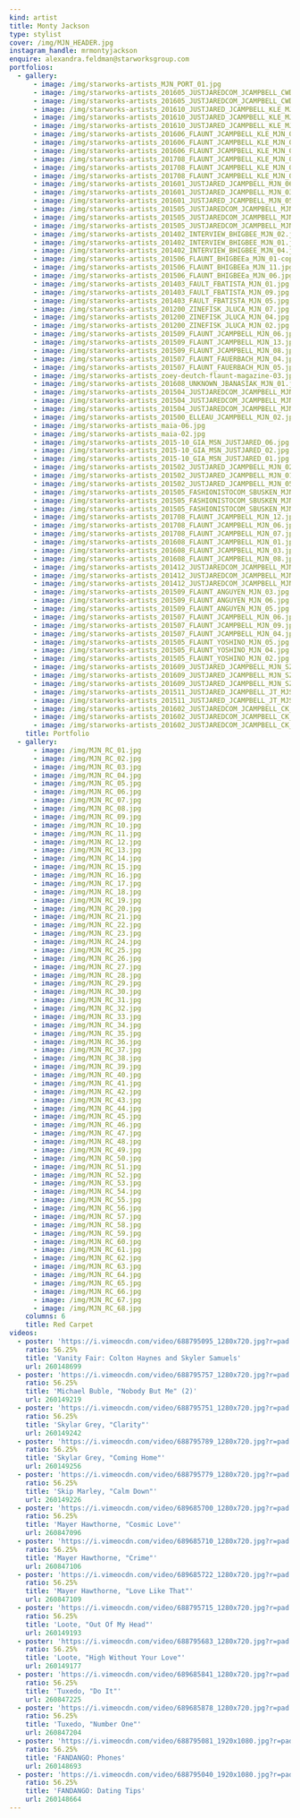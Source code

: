 ```yaml
---
kind: artist
title: Monty Jackson
type: stylist
cover: /img/MJN_HEADER.jpg
instagram_handle: mrmontyjackson
enquire: alexandra.feldman@starworksgroup.com
portfolios:
  - gallery:
      - image: /img/starworks-artists_MJN_PORT_01.jpg
      - image: /img/starworks-artists_201605_JUSTJAREDCOM_JCAMPBELL_CWD_GE_MJN_09.jpg
      - image: /img/starworks-artists_201605_JUSTJAREDCOM_JCAMPBELL_CWD_GE_MJN_02.jpg
      - image: /img/starworks-artists_201610_JUSTJARED_JCAMPBELL_KLE_MJN_04.jpg
      - image: /img/starworks-artists_201610_JUSTJARED_JCAMPBELL_KLE_MJN_02-1.jpg
      - image: /img/starworks-artists_201610_JUSTJARED_JCAMPBELL_KLE_MJN_01.jpg
      - image: /img/starworks-artists_201606_FLAUNT_JCAMPBELL_KLE_MJN_01.jpg
      - image: /img/starworks-artists_201606_FLAUNT_JCAMPBELL_KLE_MJN_07.jpg
      - image: /img/starworks-artists_201606_FLAUNT_JCAMPBELL_KLE_MJN_03.jpg
      - image: /img/starworks-artists_201708_FLAUNT_JCAMPBELL_KLE_MJN_06.jpg
      - image: /img/starworks-artists_201708_FLAUNT_JCAMPBELL_KLE_MJN_07.jpg
      - image: /img/starworks-artists_201708_FLAUNT_JCAMPBELL_KLE_MJN_03.jpg
      - image: /img/starworks-artists_201601_JUSTJARED_JCAMPBELL_MJN_06.jpg
      - image: /img/starworks-artists_201601_JUSTJARED_JCAMPBELL_MJN_03.jpg
      - image: /img/starworks-artists_201601_JUSTJARED_JCAMPBELL_MJN_05.jpg
      - image: /img/starworks-artists_201505_JUSTJAREDCOM_JCAMPBELL_MJN_02.jpg
      - image: /img/starworks-artists_201505_JUSTJAREDCOM_JCAMPBELL_MJN_03.jpg
      - image: /img/starworks-artists_201505_JUSTJAREDCOM_JCAMPBELL_MJN_04.jpg
      - image: /img/starworks-artists_201402_INTERVIEW_BHIGBEE_MJN_02.jpg
      - image: /img/starworks-artists_201402_INTERVIEW_BHIGBEE_MJN_01.jpg
      - image: /img/starworks-artists_201402_INTERVIEW_BHIGBEE_MJN_04.jpg
      - image: /img/starworks-artists_201506_FLAUNT_BHIGBEEa_MJN_01-copy.jpg
      - image: /img/starworks-artists_201506_FLAUNT_BHIGBEEa_MJN_11.jpg
      - image: /img/starworks-artists_201506_FLAUNT_BHIGBEEa_MJN_06.jpg
      - image: /img/starworks-artists_201403_FAULT_FBATISTA_MJN_01.jpg
      - image: /img/starworks-artists_201403_FAULT_FBATISTA_MJN_09.jpg
      - image: /img/starworks-artists_201403_FAULT_FBATISTA_MJN_05.jpg
      - image: /img/starworks-artists_201200_ZINEFISK_JLUCA_MJN_07.jpg
      - image: /img/starworks-artists_201200_ZINEFISK_JLUCA_MJN_04.jpg
      - image: /img/starworks-artists_201200_ZINEFISK_JLUCA_MJN_02.jpg
      - image: /img/starworks-artists_201509_FLAUNT_JCAMPBELL_MJN_06.jpg
      - image: /img/starworks-artists_201509_FLAUNT_JCAMPBELL_MJN_13.jpg
      - image: /img/starworks-artists_201509_FLAUNT_JCAMPBELL_MJN_08.jpg
      - image: /img/starworks-artists_201507_FLAUNT_FAUERBACH_MJN_04.jpg
      - image: /img/starworks-artists_201507_FLAUNT_FAUERBACH_MJN_05.jpg
      - image: /img/starworks-artists_zoey-deutch-flaunt-magazine-03.jpg
      - image: /img/starworks-artists_201608_UNKNOWN_JBANASIAK_MJN_01.jpg
      - image: /img/starworks-artists_201504_JUSTJAREDCOM_JCAMPBELL_MJN_02.jpg
      - image: /img/starworks-artists_201504_JUSTJAREDCOM_JCAMPBELL_MJN_01.jpg
      - image: /img/starworks-artists_201504_JUSTJAREDCOM_JCAMPBELL_MJN_04.jpg
      - image: /img/starworks-artists_201500_ELLEAU_JCAMPBELL_MJN_02.jpg
      - image: /img/starworks-artists_maia-06.jpg
      - image: /img/starworks-artists_maia-02.jpg
      - image: /img/starworks-artists_2015-10_GIA_MSN_JUSTJARED_06.jpg
      - image: /img/starworks-artists_2015-10_GIA_MSN_JUSTJARED_02.jpg
      - image: /img/starworks-artists_2015-10_GIA_MSN_JUSTJARED_01.jpg
      - image: /img/starworks-artists_201502_JUSTJARED_JCAMPBELL_MJN_02.jpg
      - image: /img/starworks-artists_201502_JUSTJARED_JCAMPBELL_MJN_01.jpg
      - image: /img/starworks-artists_201502_JUSTJARED_JCAMPBELL_MJN_05.jpg
      - image: /img/starworks-artists_201505_FASHIONISTOCOM_SBUSKEN_MJN_12.jpg
      - image: /img/starworks-artists_201505_FASHIONISTOCOM_SBUSKEN_MJN_06.jpg
      - image: /img/starworks-artists_201505_FASHIONISTOCOM_SBUSKEN_MJN_10.jpg
      - image: /img/starworks-artists_201708_FLAUNT_JCAMPBELL_MJN_12.jpg
      - image: /img/starworks-artists_201708_FLAUNT_JCAMPBELL_MJN_06.jpg
      - image: /img/starworks-artists_201708_FLAUNT_JCAMPBELL_MJN_07.jpg
      - image: /img/starworks-artists_201608_FLAUNT_JCAMPBELL_MJN_01.jpg
      - image: /img/starworks-artists_201608_FLAUNT_JCAMPBELL_MJN_03.jpg
      - image: /img/starworks-artists_201608_FLAUNT_JCAMPBELL_MJN_08.jpg
      - image: /img/starworks-artists_201412_JUSTJAREDCOM_JCAMPBELL_MJN_01.jpg
      - image: /img/starworks-artists_201412_JUSTJAREDCOM_JCAMPBELL_MJN_06.jpg
      - image: /img/starworks-artists_201412_JUSTJAREDCOM_JCAMPBELL_MJN_03.jpg
      - image: /img/starworks-artists_201509_FLAUNT_ANGUYEN_MJN_03.jpg
      - image: /img/starworks-artists_201509_FLAUNT_ANGUYEN_MJN_06.jpg
      - image: /img/starworks-artists_201509_FLAUNT_ANGUYEN_MJN_05.jpg
      - image: /img/starworks-artists_201507_FLAUNT_JCAMPBELL_MJN_06.jpg
      - image: /img/starworks-artists_201507_FLAUNT_JCAMPBELL_MJN_09.jpg
      - image: /img/starworks-artists_201507_FLAUNT_JCAMPBELL_MJN_04.jpg
      - image: /img/starworks-artists_201505_FLAUNT_YOSHINO_MJN_05.jpg
      - image: /img/starworks-artists_201505_FLAUNT_YOSHINO_MJN_04.jpg
      - image: /img/starworks-artists_201505_FLAUNT_YOSHINO_MJN_02.jpg
      - image: /img/starworks-artists_201609_JUSTJARED_JCAMPBELL_MJN_SZ_02.jpg
      - image: /img/starworks-artists_201609_JUSTJARED_JCAMPBELL_MJN_SZ_03.jpg
      - image: /img/starworks-artists_201609_JUSTJARED_JCAMPBELL_MJN_SZ_04.jpg
      - image: /img/starworks-artists_201511_JUSTJARED_JCAMPBELL_JT_MJS_03.jpg
      - image: /img/starworks-artists_201511_JUSTJARED_JCAMPBELL_JT_MJS_06.jpg
      - image: /img/starworks-artists_201602_JUSTJAREDCOM_JCAMPBELL_CK_MJN_01.jpg
      - image: /img/starworks-artists_201602_JUSTJAREDCOM_JCAMPBELL_CK_MJN_08.jpg
      - image: /img/starworks-artists_201602_JUSTJAREDCOM_JCAMPBELL_CK_MJN_07.jpg
    title: Portfolio
  - gallery:
      - image: /img/MJN_RC_01.jpg
      - image: /img/MJN_RC_02.jpg
      - image: /img/MJN_RC_03.jpg
      - image: /img/MJN_RC_04.jpg
      - image: /img/MJN_RC_05.jpg
      - image: /img/MJN_RC_06.jpg
      - image: /img/MJN_RC_07.jpg
      - image: /img/MJN_RC_08.jpg
      - image: /img/MJN_RC_09.jpg
      - image: /img/MJN_RC_10.jpg
      - image: /img/MJN_RC_11.jpg
      - image: /img/MJN_RC_12.jpg
      - image: /img/MJN_RC_13.jpg
      - image: /img/MJN_RC_14.jpg
      - image: /img/MJN_RC_15.jpg
      - image: /img/MJN_RC_16.jpg
      - image: /img/MJN_RC_17.jpg
      - image: /img/MJN_RC_18.jpg
      - image: /img/MJN_RC_19.jpg
      - image: /img/MJN_RC_20.jpg
      - image: /img/MJN_RC_21.jpg
      - image: /img/MJN_RC_22.jpg
      - image: /img/MJN_RC_23.jpg
      - image: /img/MJN_RC_24.jpg
      - image: /img/MJN_RC_25.jpg
      - image: /img/MJN_RC_26.jpg
      - image: /img/MJN_RC_27.jpg
      - image: /img/MJN_RC_28.jpg
      - image: /img/MJN_RC_29.jpg
      - image: /img/MJN_RC_30.jpg
      - image: /img/MJN_RC_31.jpg
      - image: /img/MJN_RC_32.jpg
      - image: /img/MJN_RC_33.jpg
      - image: /img/MJN_RC_34.jpg
      - image: /img/MJN_RC_35.jpg
      - image: /img/MJN_RC_36.jpg
      - image: /img/MJN_RC_37.jpg
      - image: /img/MJN_RC_38.jpg
      - image: /img/MJN_RC_39.jpg
      - image: /img/MJN_RC_40.jpg
      - image: /img/MJN_RC_41.jpg
      - image: /img/MJN_RC_42.jpg
      - image: /img/MJN_RC_43.jpg
      - image: /img/MJN_RC_44.jpg
      - image: /img/MJN_RC_45.jpg
      - image: /img/MJN_RC_46.jpg
      - image: /img/MJN_RC_47.jpg
      - image: /img/MJN_RC_48.jpg
      - image: /img/MJN_RC_49.jpg
      - image: /img/MJN_RC_50.jpg
      - image: /img/MJN_RC_51.jpg
      - image: /img/MJN_RC_52.jpg
      - image: /img/MJN_RC_53.jpg
      - image: /img/MJN_RC_54.jpg
      - image: /img/MJN_RC_55.jpg
      - image: /img/MJN_RC_56.jpg
      - image: /img/MJN_RC_57.jpg
      - image: /img/MJN_RC_58.jpg
      - image: /img/MJN_RC_59.jpg
      - image: /img/MJN_RC_60.jpg
      - image: /img/MJN_RC_61.jpg
      - image: /img/MJN_RC_62.jpg
      - image: /img/MJN_RC_63.jpg
      - image: /img/MJN_RC_64.jpg
      - image: /img/MJN_RC_65.jpg
      - image: /img/MJN_RC_66.jpg
      - image: /img/MJN_RC_67.jpg
      - image: /img/MJN_RC_68.jpg
    columns: 6
    title: Red Carpet
videos:
  - poster: 'https://i.vimeocdn.com/video/688795095_1280x720.jpg?r=pad'
    ratio: 56.25%
    title: 'Vanity Fair: Colton Haynes and Skyler Samuels'
    url: 260148699
  - poster: 'https://i.vimeocdn.com/video/688795757_1280x720.jpg?r=pad'
    ratio: 56.25%
    title: 'Michael Buble, "Nobody But Me" (2)'
    url: 260149219
  - poster: 'https://i.vimeocdn.com/video/688795751_1280x720.jpg?r=pad'
    ratio: 56.25%
    title: 'Skylar Grey, "Clarity"'
    url: 260149242
  - poster: 'https://i.vimeocdn.com/video/688795789_1280x720.jpg?r=pad'
    ratio: 56.25%
    title: 'Skylar Grey, "Coming Home"'
    url: 260149256
  - poster: 'https://i.vimeocdn.com/video/688795779_1280x720.jpg?r=pad'
    ratio: 56.25%
    title: 'Skip Marley, "Calm Down"'
    url: 260149226
  - poster: 'https://i.vimeocdn.com/video/689685700_1280x720.jpg?r=pad'
    ratio: 56.25%
    title: 'Mayer Hawthorne, "Cosmic Love"'
    url: 260847096
  - poster: 'https://i.vimeocdn.com/video/689685710_1280x720.jpg?r=pad'
    ratio: 56.25%
    title: 'Mayer Hawthorne, "Crime"'
    url: 260847106
  - poster: 'https://i.vimeocdn.com/video/689685722_1280x720.jpg?r=pad'
    ratio: 56.25%
    title: 'Mayer Hawthorne, "Love Like That"'
    url: 260847109
  - poster: 'https://i.vimeocdn.com/video/688795715_1280x720.jpg?r=pad'
    ratio: 56.25%
    title: 'Loote, "Out Of My Head"'
    url: 260149193
  - poster: 'https://i.vimeocdn.com/video/688795683_1280x720.jpg?r=pad'
    ratio: 56.25%
    title: 'Loote, "High Without Your Love"'
    url: 260149177
  - poster: 'https://i.vimeocdn.com/video/689685841_1280x720.jpg?r=pad'
    ratio: 56.25%
    title: 'Tuxedo, "Do It"'
    url: 260847225
  - poster: 'https://i.vimeocdn.com/video/689685878_1280x720.jpg?r=pad'
    ratio: 56.25%
    title: 'Tuxedo, "Number One"'
    url: 260847204
  - poster: 'https://i.vimeocdn.com/video/688795081_1920x1080.jpg?r=pad'
    ratio: 56.25%
    title: 'FANDANGO: Phones'
    url: 260148693
  - poster: 'https://i.vimeocdn.com/video/688795040_1920x1080.jpg?r=pad'
    ratio: 56.25%
    title: 'FANDANGO: Dating Tips'
    url: 260148664
---
```

